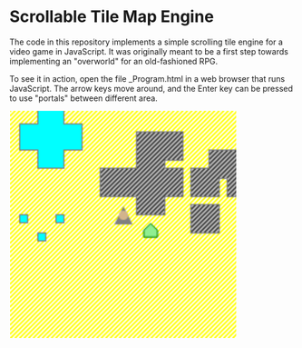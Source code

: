 Scrollable Tile Map Engine
==========================

The code in this repository implements a simple scrolling tile engine for a video game in JavaScript.  It was originally meant to be a first step towards implementing an "overworld" for an old-fashioned RPG.

To see it in action, open the file _Program.html in a web browser that runs JavaScript.  The arrow keys move around, and the Enter key can be pressed to use "portals" between different area.

![Screenshot](/Screenshots/Screenshot.png?raw=true "Screenshot")
